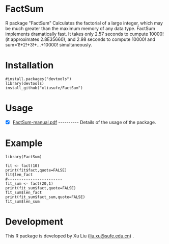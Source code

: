 # FactSum
R package "FactSum" Calculates the factorial of a large integer, which may be much greater than the maximum memory of any data type. FactSum implements dramatically fast. It takes only 2.57 seconds to cumpute 10000! (it approximates 2.8E35660), and 2.98 seconds to compute 10000! and sum=1!+2!+3!+...+10000! simultaneously.

# Installation

    #install.packages("devtools")
    library(devtools)
    install_github("xliusufe/FactSum")

# Usage

   - [x] [FactSum-manual.pdf](https://github.com/xliusufe/FactSum/blob/master/inst/FactSum-manual.pdf) ---------- Details of the usage of the package.
# Example
    library(FactSum)

    fit <- fact(10)
    print(fit$fact,quote=FALSE)
    fit$len_fact
    #------------------------
    fit_sum <- fact(20,1)
    print(fit_sum$fact,quote=FALSE)
    fit_sum$len_fact
    print(fit_sum$fact_sum,quote=FALSE)
    fit_sum$len_sum
    

# Development
This R package is developed by Xu Liu (liu.xu@sufe.edu.cn) .

